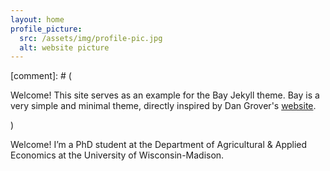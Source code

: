 ```yaml
---
layout: home
profile_picture:
  src: /assets/img/profile-pic.jpg
  alt: website picture
---
```


[comment]: # (<p>
  Welcome! This site serves as an example for the Bay Jekyll theme. Bay is a very simple and minimal theme, directly inspired by Dan Grover's <a href="http://dangrover.com">website</a>.
</p>)

<p>
  Welcome! I’m a PhD student at the Department of Agricultural & Applied Economics at the University of Wisconsin-Madison.
</p>

